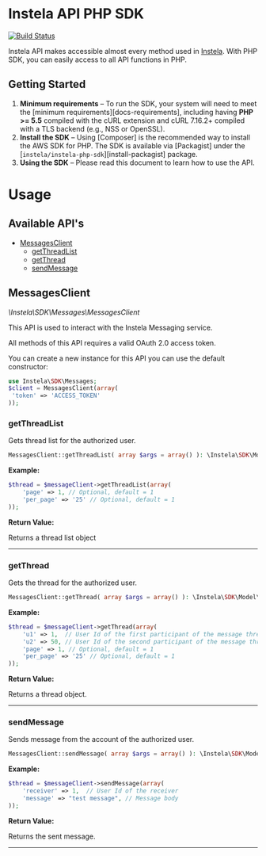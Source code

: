 # Instela API PHP SDK

[![Build Status](https://travis-ci.org/instela/instela-php-sdk.svg)](https://travis-ci.org/instela/instela-php-sdk)

Instela API makes accessible almost every method used in [Instela](https://www.instela.com). With PHP SDK, you can easily access to all API functions in PHP.
 
## Getting Started

1. **Minimum requirements** – To run the SDK, your system will need to meet the
   [minimum requirements][docs-requirements], including having **PHP >= 5.5**
   compiled with the cURL extension and cURL 7.16.2+ compiled with a TLS
   backend (e.g., NSS or OpenSSL).
1. **Install the SDK** – Using [Composer] is the recommended way to install the
   AWS SDK for PHP. The SDK is available via [Packagist] under the
   [`instela/instela-php-sdk`][install-packagist] package.
1. **Using the SDK** – Please read this document to learn how to use the API.
  

# Usage

## Available API's

* [MessagesClient](#messagesclient)
    * [getThreadList](#getthreadlist)
    * [getThread](#getthread)
    * [sendMessage](#sendmessage)

## MessagesClient
*\Instela\SDK\Messages\MessagesClient*


This API is used to interact with the Instela Messaging service.

All methods of this API requires a valid OAuth 2.0 access token.

You can create a new instance for this API you can use the default constructor:

```php
use Instela\SDK\Messages;
$client = MessagesClient(array(
 'token' => 'ACCESS_TOKEN'
));
```



### getThreadList

Gets thread list for the authorized user.

```php
MessagesClient::getThreadList( array $args = array() ): \Instela\SDK\Model\ThreadList
```

**Example:**

```php
$thread = $messageClient->getThreadList(array(
    'page' => 1, // Optional, default = 1
    'per_page' => '25' // Optional, default = 1
));

```


**Return Value:**

Returns a thread list object


---

### getThread

Gets the thread for the authorized user.

```php
MessagesClient::getThread( array $args = array() ): \Instela\SDK\Model\Thread
```

**Example:**

```php
$thread = $messageClient->getThread(array(
    'u1' => 1,  // User Id of the first participant of the message thread
    'u2' => 50, // User Id of the second participant of the message thread
    'page' => 1, // Optional, default = 1
    'per_page' => '25' // Optional, default = 1
));
```


**Return Value:**

Returns a thread object.


---

### sendMessage

Sends message from the account of the authorized user.

```php
MessagesClient::sendMessage( array $args = array() ): \Instela\SDK\Model\Message
```

**Example:**

```php
$thread = $messageClient->sendMessage(array(
    'receiver' => 1,  // User Id of the receiver
    'message' => "test message", // Message body
));
```


**Return Value:**

Returns the sent message.


---
